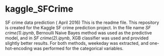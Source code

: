 # kaggle_SFCrime
SF crime data prediction ( April 2016)
This is the readme file. 
This repository is created for the Kaggle SF crime prediction project. In the file name *SF crime(1).ipynb*, Bernoulli Naive Bayes method was used as the predictive model, and 
in *SF crime(2).ipynb*, XGB classifier was used and provided slightly better results. For both methods, weekeday was extracted, and one-hot-encoding was performed for the 
categorical variables.

